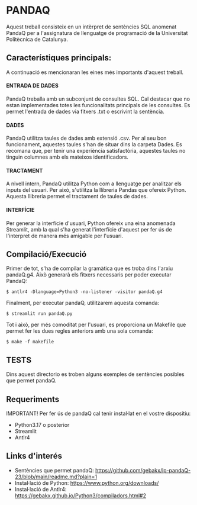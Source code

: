 # PANDAQ #
Aquest treball consisteix en un intèrpret de sentències SQL anomenat PandaQ per a l'assignatura de llenguatge de programació de la Universitat Politècnica de Catalunya.

## Característiques principals:
A continuació es mencionaran les eines més importants d'aquest treball.

#### ENTRADA DE DADES ####
PandaQ treballa amb un subconjunt de consultes SQL. Cal destacar que no estan implementades totes les funcionalitats principals de les consultes. Es permet l'entrada de dades via fitxers .txt o escrivint la sentència.  

#### DADES ####
PandaQ utilitza taules de dades amb extensió .csv. Per al seu bon funcionament, aquestes taules s'han de situar dins la carpeta Dades. Es recomana que, per tenir una experiència satisfactòria, aquestes taules no tinguin columnes amb els mateixos identificadors.

#### TRACTAMENT ####
A nivell intern, PandaQ utilitza Python com a llenguatge per analitzar els inputs del usuari. Per això, s'utilitza la llibreria Pandas que ofereix Python. Aquesta llibreria permet el tractament de taules de dades.

#### INTERFÍCIE ####
Per generar la interfície d'usuari, Python ofereix una eina anomenada Streamlit, amb la qual s'ha generat l'interfície d'aquest per fer ús de l'interpret de manera més amigable per l'usuari.

## Compilació/Execució ##
Primer de tot, s'ha de compilar la gramàtica que es troba dins l'arxiu pandaQ.g4. Això generarà els fitxers necessaris per poder executar PandaQ:

```
$ antlr4 -Dlanguage=Python3 -no-listener -visitor pandaQ.g4
```
Finalment, per executar pandaQ, utilitzarem aquesta comanda:
```
$ streamlit run pandaQ.py
```
Tot i això, per més comoditat per l'usuari, es proporciona un Makefile que permet fer les dues regles anteriors amb una sola comanda:
```
$ make -f makefile
```
## TESTS ## 
Dins aquest directorio es troben alguns exemples de sentències posibles que permet pandaQ.
## Requeriments ##
IMPORTANT! Per fer ús de pandaQ cal tenir instal·lat en el vostre dispositiu:
  - Python3.17 o posterior
  - Streamlit
  - Antlr4

## Links d'interés ##
  - Sentències que permet pandaQ: https://github.com/gebakx/lp-pandaQ-23/blob/main/readme.md?plain=1
  - Instal·lació de Python: https://www.python.org/downloads/
  - Instal·lació de Antlr4: https://gebakx.github.io/Python3/compiladors.html#2
 
